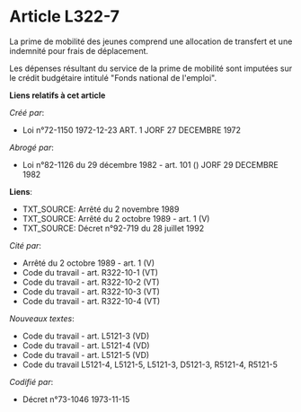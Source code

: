 # Article L322-7

La prime de mobilité des jeunes comprend une allocation de transfert et une indemnité pour frais de déplacement.

Les dépenses résultant du service de la prime de mobilité sont imputées sur le crédit budgétaire intitulé "Fonds national de
l'emploi".

**Liens relatifs à cet article**

_Créé par_:

  - Loi n°72-1150 1972-12-23 ART. 1 JORF 27 DECEMBRE 1972

_Abrogé par_:

  - Loi n°82-1126 du 29 décembre 1982 - art. 101 () JORF 29 DECEMBRE 1982

**Liens**:

  - TXT_SOURCE: Arrêté du 2 novembre 1989
  - TXT_SOURCE: Arrêté du 2 octobre 1989 - art. 1 (V)
  - TXT_SOURCE: Décret n°92-719 du 28 juillet 1992

_Cité par_:

  - Arrêté du 2 octobre 1989 - art. 1 (V)
  - Code du travail - art. R322-10-1 (VT)
  - Code du travail - art. R322-10-2 (VT)
  - Code du travail - art. R322-10-3 (VT)
  - Code du travail - art. R322-10-4 (VT)

_Nouveaux textes_:

  - Code du travail - art. L5121-3 (VD)
  - Code du travail - art. L5121-4 (VD)
  - Code du travail - art. L5121-5 (VD)
  - Code du travail L5121-4, L5121-5, L5121-3, D5121-3, R5121-4, R5121-5

_Codifié par_:

  - Décret n°73-1046 1973-11-15

